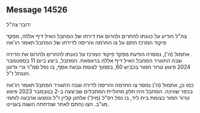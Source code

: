## Message 14526

דובר צה"ל:

צה"ל הודיע על כוונתו להחרים ולהרוס את דירתו של המחבל האיל דיף אללה, מפקד פיקוד המרכז חתם על צו החרמה והריסה לדירתו של המחבל תאמר רג'אח

אתמול (ה'), נמסרה הודעת מפקד פיקוד המרכז על כוונתו להחרים ולהרוס את הדירה שבה התגורר המחבל האיל דיף אללה בראפאת. 
המחבל, ביצע ביום 11 בספטמבר 2024 פיגוע טרור חמור בכביש 60, בסמוך לצומת גבעת אסף, בו נפל סמ"ר גרי גדעון הנגהל ז"ל.

כמו כן, אתמול (ה') נמסר צו החרמה והריסה לדירה שבה התגורר המחבל תאמר רג'אח בכפר שוויכה. 
המחבל היה חלק מחוליית המחבלים שביצעה ב-2 בנובמבר 2023 פיגוע טרור חמור בצומת בית ליד, בו נפל רס"ל (מיל') אלחנן קליין ז"ל ונפצעו ארבעה לוחמי מג"ב. הצו נחתם לאחר שנדחתה השגה בעניינו.

